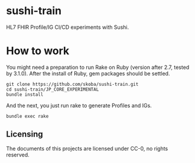 # sushi-train
HL7 FHIR Profile/IG CI/CD experiments with Sushi.

# How to work

You might need a preparation to run Rake on Ruby (version after 2.7, tested by 3.1.0). After the install of Ruby, gem packages should be settled.

```shell
git clone https://github.com/skoba/sushi-train.git
cd sushi-train/JP_CORE_EXPERIMENTAL
bundle install
```

And the next, you just run rake to generate Profiles and IGs.

```shell
bundle exec rake
```

## Licensing

The documents of this projects are licensed under CC-0, no rights reserved.

